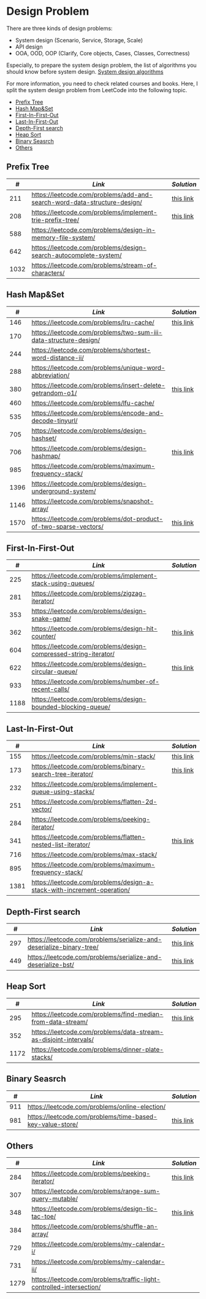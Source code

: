 # Design Problem

There are three kinds of design problems:

* System design (Scenario, Service, Storage, Scale)
* API design 
* OOA, OOD, OOP (Clarify, Core objects, Cases, Classes, Correctness)

Especially, to prepare the system design problem, the list of algorithms you should know before system design. [System design algorithms](https://github.com/resumejob/system-design-algorithms)

For more information, you need to check related courses and books. Here, I split the system design problem from LeetCode into the following topic.

* [Prefix Tree](##Prefix-Tree)
* [Hash Map&Set](##Hash-Map&Set)
* [First-In-First-Out](##First-In-First-Out)
* [Last-In-First-Out](##Last-In-First-Out)
* [Depth-First search](##Depth-First-search)
* [Heap Sort](#Heap-Sort)
* [Binary Seasrch](##Binary-Seasrch)
* [Others](##Others)

## Prefix Tree

| *#* | *Link* | *Solution* |
| ---- | --------------------------------- | --------------------------------- |
| 211 | https://leetcode.com/problems/add-and-search-word-data-structure-design/ | [this link](../practice/solution/0211_design_add_and_search_words_data_structure.py) |
| 208 | https://leetcode.com/problems/implement-trie-prefix-tree/ | [this link](../practice/solution/0208_implement_trie_prefix_tree.py) |
| 588 | https://leetcode.com/problems/design-in-memory-file-system/ | |
| 642 | https://leetcode.com/problems/design-search-autocomplete-system/ | |
| 1032 | https://leetcode.com/problems/stream-of-characters/ | |

## Hash Map&Set

| *#* | *Link* | *Solution* |
| ---- | --------------------------------- | --------------------------------- |
| 146 | https://leetcode.com/problems/lru-cache/ | [this link](../practice/solution/0146_lru_cache.py) | 
| 170 | https://leetcode.com/problems/two-sum-iii-data-structure-design/ | |
| 244 | https://leetcode.com/problems/shortest-word-distance-ii/ | |
| 288 | https://leetcode.com/problems/unique-word-abbreviation/ | |
| 380 | https://leetcode.com/problems/insert-delete-getrandom-o1/ | [this link](../practice/solution/0380_insert_delete_getrandom_o1.py) | 
| 460 | https://leetcode.com/problems/lfu-cache/ | |
| 535 | https://leetcode.com/problems/encode-and-decode-tinyurl/ | |
| 705 | https://leetcode.com/problems/design-hashset/ | |
| 706 | https://leetcode.com/problems/design-hashmap/ | [this link](../practice/solution/0706_design_hashmap.py) |
| 985 | https://leetcode.com/problems/maximum-frequency-stack/ | |
| 1396 | https://leetcode.com/problems/design-underground-system/ | |
| 1146 | https://leetcode.com/problems/snapshot-array/ | |
| 1570 | https://leetcode.com/problems/dot-product-of-two-sparse-vectors/ | [this link](../practice/solution/1570_dot_product_of_two_sparse_vectors.py) |

## First-In-First-Out

| *#* | *Link* | *Solution* |
| ---- | --------------------------------- | --------------------------------- |
| 225 | https://leetcode.com/problems/implement-stack-using-queues/ | |
| 281 | https://leetcode.com/problems/zigzag-iterator/ | |
| 353 | https://leetcode.com/problems/design-snake-game/ | |
| 362 | https://leetcode.com/problems/design-hit-counter/ | [this link](../practice/solution/0362_design_hit_counter.py) |
| 604 | https://leetcode.com/problems/design-compressed-string-iterator/ | |
| 622 | https://leetcode.com/problems/design-circular-queue/ | [this link](../practice/solution/0622_design_circular_queue.py) |
| 933 | https://leetcode.com/problems/number-of-recent-calls/ | |
| 1188 | https://leetcode.com/problems/design-bounded-blocking-queue/ | |

## Last-In-First-Out

| *#* | *Link* | *Solution* |
| ---- | --------------------------------- | --------------------------------- |
| 155 | https://leetcode.com/problems/min-stack/ | [this link](../practice/solution/0155_min_stack.py) |
| 173 | https://leetcode.com/problems/binary-search-tree-iterator/ | [this link](../practice/solution/0173_binary_search_tree_iterator.py) |
| 232 | https://leetcode.com/problems/implement-queue-using-stacks/ | |
| 251 | https://leetcode.com/problems/flatten-2d-vector/ | | 
| 284 | https://leetcode.com/problems/peeking-iterator/ | |
| 341 | https://leetcode.com/problems/flatten-nested-list-iterator/ | [this link](../practice/solution/0341_flatten_nested_list_iterator.py) |
| 716 | https://leetcode.com/problems/max-stack/ | |
| 895 | https://leetcode.com/problems/maximum-frequency-stack/ | |
| 1381 | https://leetcode.com/problems/design-a-stack-with-increment-operation/ | |

## Depth-First search

| *#* | *Link* | *Solution* |
| ---- | --------------------------------- | --------------------------------- |
| 297 | https://leetcode.com/problems/serialize-and-deserialize-binary-tree/ | [this link](../practice/solution/0297_serialize_and_deserialize_binary_tree.py) |
| 449 | https://leetcode.com/problems/serialize-and-deserialize-bst/ | [this link](../practice/solution/0449_serialize_and_deserialize_bst.py) |

## Heap Sort

| *#* | *Link* | *Solution* |
| ---- | --------------------------------- | --------------------------------- |
| 295 | https://leetcode.com/problems/find-median-from-data-stream/ | [this link](../practice/solution/0295_find_median_from_data_stream.py) |
| 352 | https://leetcode.com/problems/data-stream-as-disjoint-intervals/ | |
| 1172 | https://leetcode.com/problems/dinner-plate-stacks/ | |

## Binary Seasrch

| *#* | *Link* | *Solution* |
| ---- | --------------------------------- | --------------------------------- |
| 911 | https://leetcode.com/problems/online-election/ | |
| 981 | https://leetcode.com/problems/time-based-key-value-store/ | [this link](../practice/solution/0981_time_based_key_value_store.py) |

## Others

| *#* | *Link* | *Solution* |
| ---- | --------------------------------- | --------------------------------- |
| 284 | https://leetcode.com/problems/peeking-iterator/ | [this link](../practice/solution/0284_peeking_iterator.py) | 
| 307 | https://leetcode.com/problems/range-sum-query-mutable/ | |
| 348 | https://leetcode.com/problems/design-tic-tac-toe/ | [this link](../practice/solution/0348_design_tic_tac_toe.py) |
| 384 | https://leetcode.com/problems/shuffle-an-array/ | |
| 729 | https://leetcode.com/problems/my-calendar-i/ | |
| 731 | https://leetcode.com/problems/my-calendar-ii/ | |
| 1279 | https://leetcode.com/problems/traffic-light-controlled-intersection/ | |

